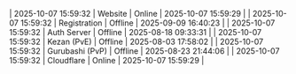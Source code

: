 | 2025-10-07 15:59:32 | Website | Online | 2025-10-07 15:59:29 |
| 2025-10-07 15:59:32 | Registration | Offline | 2025-09-09 16:40:23 |
| 2025-10-07 15:59:32 | Auth Server | Offline | 2025-08-18 09:33:31 |
| 2025-10-07 15:59:32 | Kezan (PvE) | Offline | 2025-08-03 17:58:02 |
| 2025-10-07 15:59:32 | Gurubashi (PvP) | Offline | 2025-08-23 21:44:06 |
| 2025-10-07 15:59:32 | Cloudflare | Online | 2025-10-07 15:59:29 |
